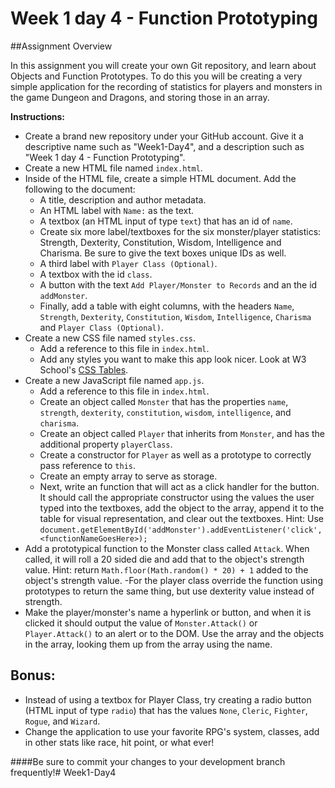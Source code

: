 # Week 1 day 4 - Function Prototyping
##Assignment Overview

In this assignment you will create your own Git repository, and learn about Objects and Function Prototypes. To do this you will be creating a very simple application for the recording of statistics for players and monsters in the game Dungeon and Dragons, and storing those in an array. 

**Instructions:**

- Create a brand new repository under your GitHub account. Give it a descriptive name such as "Week1-Day4", and a description such as "Week 1 day 4 - Function Prototyping".
- Create a new HTML file named `index.html`.
- Inside of the HTML file, create a simple HTML document. Add the following to the document:
    * A title, description and author metadata.
    * An HTML label with `Name:` as the text.
    * A textbox (an HTML input of type `text`) that has an id of `name`. 
    * Create six more label/textboxes for the six monster/player statistics: Strength, Dexterity, Constitution, Wisdom, Intelligence and Charisma. Be sure to give the text boxes unique IDs as well.
    * A third label with `Player Class (Optional)`.
    * A textbox with the id `class`.
    * A button with the text `Add Player/Monster to Records` and an the id `addMonster`.
    * Finally, add a table with eight columns, with the headers `Name`, `Strength`, `Dexterity`, `Constitution`, `Wisdom`, `Intelligence`, `Charisma` and `Player Class (Optional)`.
- Create a new CSS file named `styles.css`.
    * Add a reference to this file in `index.html`.
    * Add any styles you want to make this app look nicer. Look at W3 School's [CSS Tables](http://www.w3schools.com/css/css_table.asp). 
- Create a new JavaScript file named `app.js`.
    * Add a reference to this file in `index.html`.
    * Create an object called `Monster` that has the properties `name`, `strength`, `dexterity`, `constitution`, `wisdom`, `intelligence`, and `charisma`.
    * Create an object called `Player` that inherits from `Monster`, and has the additional property `playerClass`.
    * Create a constructor for `Player` as well as a prototype to correctly pass reference to `this`.
    * Create an empty array to serve as storage.
    * Next, write an function that will act as a click handler for the button. It should call the appropriate constructor using the values the user typed into the textboxes, add the object to the array, append it to the table for visual representation, and clear out the textboxes. Hint: Use `document.getElementById('addMonster').addEventListener('click', <functionNameGoesHere>);`
- Add a prototypical function to the Monster class called `Attack`. When called, it will roll a 20 sided die and add that to the object's strength value. Hint: return `Math.floor(Math.random() * 20) + 1` added to the object's strength value. 
    -For the player class override the function using prototypes to return the same thing, but use dexterity value instead of strength.
- Make the player/monster's name a hyperlink or button, and when it is clicked it should output the value of `Monster.Attack()` or `Player.Attack()` to an alert or to the DOM. Use the array and the objects in the array, looking them up from the array using the name.
 
## Bonus:

- Instead of using a textbox for Player Class, try creating a radio button (HTML input of type `radio`) that has the values `None`, `Cleric`, `Fighter`, `Rogue`, and `Wizard`. 
- Change the application to use your favorite RPG's system, classes, add in other stats like race, hit point, or what ever!
  
####Be sure to commit your changes to your development branch frequently!# Week1-Day4
